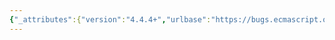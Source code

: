 ```yaml
---
{"_attributes":{"version":"4.4.4+","urlbase":"https://bugs.ecmascript.org/","maintainer":"dherman@mozilla.com"},"bug":{"bug_id":253,"creation_ts":"2012-01-25 17:40:00 -0800","short_desc":"11.2.3: \"SyntaxError\"","delta_ts":"2012-02-27 16:02:34 -0800","product":"Draft for 6th Edition","component":"editorial issue","version":"Rev 5: January 16, 2012 Draft","rep_platform":"All","op_sys":"All","bug_status":"RESOLVED","resolution":"FIXED","priority":"Normal","bug_severity":"trivial","everconfirmed":true,"reporter":{"uid":"jmdyck","name":"Michael Dyck"},"assigned_to":{"uid":"allen","name":"Allen Wirfs-Brock"},"long_desc":[{"commentid":620,"comment_count":0,"who":{"uid":"jmdyck","name":"Michael Dyck"},"bug_when":"2012-01-25 17:40:12 -0800","thetext":"In 11.2.3 \"The 'super' Keyword\",\nunder \"Static Semantics: Early Errors\",\ntwo of the bullets start with:\n    It is a SyntaxError if ...\n\nChange \"SyntaxError\" to \"Syntax Error\"."},{"commentid":682,"comment_count":1,"who":{"uid":"allen","name":"Allen Wirfs-Brock"},"bug_when":"2012-02-27 16:02:34 -0800","thetext":"corrected in draft"}]}}
---
```

